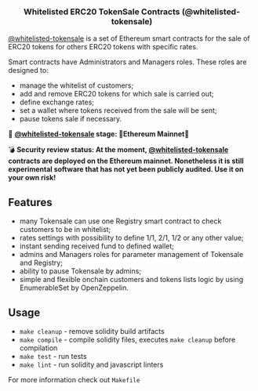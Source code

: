 <h3 align="center">Whitelisted ERC20 TokenSale Contracts (@whitelisted-tokensale)</h3><div align="center"></div>

[@whitelisted-tokensale](https://github.com/galtproject/whitelisted-tokensale) is a set of Ethereum smart contracts for the sale of ERC20 tokens for others ERC20 tokens with specific rates. 

Smart contracts have Administrators and Managers roles. These roles are designed to:
- manage the whitelist of customers;
- add and remove ERC20 tokens for which sale is carried out;
- define exchange rates;
- set a wallet where tokens received from the sale will be sent;
- pause tokens sale if necessary.

:construction: **[@whitelisted-tokensale](https://github.com/galtproject/whitelisted-tokensale) stage: :tada:Ethereum Mainnet:tada:**

:bomb: **Security review status: At the moment, [@whitelisted-tokensale](https://github.com/galtproject/whitelisted-tokensale) contracts are deployed on the Ethereum mainnet. Nonetheless it is still experimental software that has not yet been publicly audited. Use it on your own risk!**

## Features
- many Tokensale can use one Registry smart contract to check customers to be in whitelist;
- rates settings with possibility to define 1/1, 2/1, 1/2 or any other value;
- instant sending received fund to defined wallet;
- admins and Managers roles for parameter management of Tokensale and Registry;
- ability to pause Tokensale by admins;
- simple and flexible onchain customers and tokens lists logic by using EnumerableSet by OpenZeppelin.

## Usage

* `make cleanup` - remove solidity build artifacts
* `make compile` - compile solidity files, executes `make cleanup` before compilation
* `make test` - run tests
* `make lint` - run solidity and javascript linters

For more information check out `Makefile`
